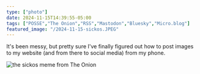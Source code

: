 ```yaml
---
type: ["photo"]
date: 2024-11-15T14:39:55-05:00
tags: ["POSSE","The Onion","RSS","Mastodon","Bluesky","Micro.blog"]
featured_image: "/2024-11-15-sickos.JPEG"
---
```

It's been messy, but pretty sure I've finally figured out how to post images to my website (and from there to social media) from my phone.

![the sickos meme from The Onion](/2024-11-15-sickos.JPEG)
